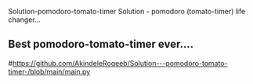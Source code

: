 Solution-pomodoro-tomato-timer
Solution - pomodoro (tomato-timer) life changer...

## Best pomodoro-tomato-timer ever....

#https://github.com/AkindeleRoqeeb/Solution---pomodoro-tomato-timer-/blob/main/main.py
